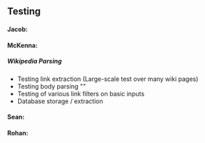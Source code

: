 ## Testing

#### Jacob:

#### McKenna:
##### Wikipedia Parsing
  - Testing link extraction (Large-scale test over many wiki pages)
  - Testing body parsing 					""
  - Testing of various link filters on basic inputs
  - Database storage / extraction

#### Sean:

#### Rohan:
